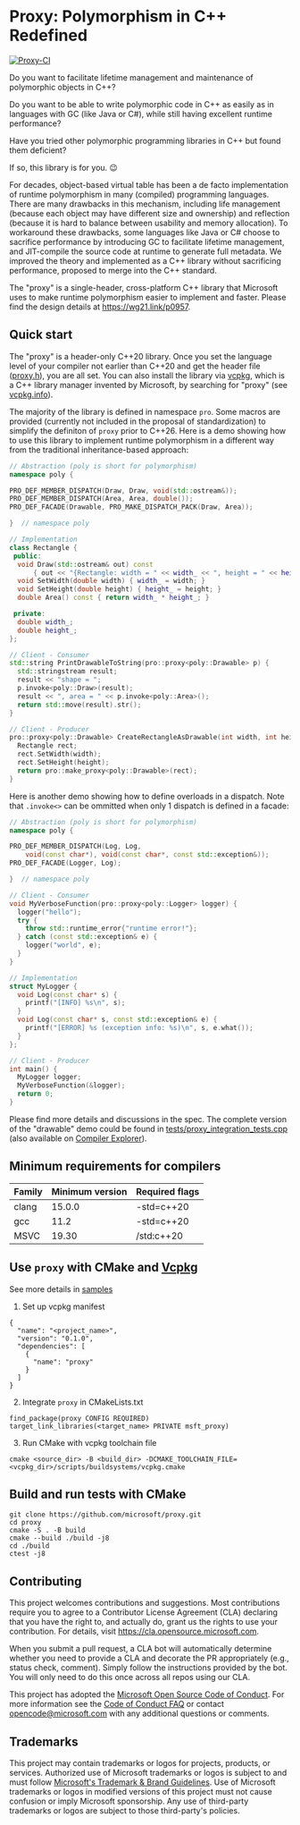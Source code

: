 # Proxy: Polymorphism in C++ Redefined

[![Proxy-CI](https://github.com/microsoft/proxy/actions/workflows/pipeline-ci.yml/badge.svg)](https://github.com/microsoft/proxy/actions/workflows/pipeline-ci.yml)

Do you want to facilitate lifetime management and maintenance of polymorphic objects in C++?

Do you want to be able to write polymorphic code in C++ as easily as in languages with GC (like Java or C#), while still having excellent runtime performance?

Have you tried other polymorphic programming libraries in C++ but found them deficient?

If so, this library is for you. 😉

For decades, object-based virtual table has been a de facto implementation of runtime polymorphism in many (compiled) programming languages. There are many drawbacks in this mechanism, including life management (because each object may have different size and ownership) and reflection (because it is hard to balance between usability and memory allocation). To workaround these drawbacks, some languages like Java or C# choose to sacrifice performance by introducing GC to facilitate lifetime management, and JIT-compile the source code at runtime to generate full metadata. We improved the theory and implemented as a C++ library without sacrificing performance, proposed to merge into the C++ standard.

The "proxy" is a single-header, cross-platform C++ library that Microsoft uses to make runtime polymorphism easier to implement and faster. Please find the design details at https://wg21.link/p0957.

## Quick start

The "proxy" is a header-only C++20 library. Once you set the language level of your compiler not earlier than C++20 and get the header file ([proxy.h](proxy.h)), you are all set. You can also install the library via [vcpkg](https://github.com/microsoft/vcpkg/), which is a C++ library manager invented by Microsoft, by searching for "proxy" (see [vcpkg.info](https://vcpkg.info/port/proxy)).

The majority of the library is defined in namespace `pro`. Some macros are provided (currently not included in the proposal of standardization) to simplify the definiton of `proxy` prior to C++26. Here is a demo showing how to use this library to implement runtime polymorphism in a different way from the traditional inheritance-based approach:

```cpp
// Abstraction (poly is short for polymorphism)
namespace poly {

PRO_DEF_MEMBER_DISPATCH(Draw, Draw, void(std::ostream&));
PRO_DEF_MEMBER_DISPATCH(Area, Area, double());
PRO_DEF_FACADE(Drawable, PRO_MAKE_DISPATCH_PACK(Draw, Area));

}  // namespace poly

// Implementation
class Rectangle {
 public:
  void Draw(std::ostream& out) const
      { out << "{Rectangle: width = " << width_ << ", height = " << height_ << "}"; }
  void SetWidth(double width) { width_ = width; }
  void SetHeight(double height) { height_ = height; }
  double Area() const { return width_ * height_; }

 private:
  double width_;
  double height_;
};

// Client - Consumer
std::string PrintDrawableToString(pro::proxy<poly::Drawable> p) {
  std::stringstream result;
  result << "shape = ";
  p.invoke<poly::Draw>(result);
  result << ", area = " << p.invoke<poly::Area>();
  return std::move(result).str();
}

// Client - Producer
pro::proxy<poly::Drawable> CreateRectangleAsDrawable(int width, int height) {
  Rectangle rect;
  rect.SetWidth(width);
  rect.SetHeight(height);
  return pro::make_proxy<poly::Drawable>(rect);
}
```

Here is another demo showing how to define overloads in a dispatch. Note that `.invoke<>` can be ommitted when only 1 dispatch is defined in a facade:

```cpp
// Abstraction (poly is short for polymorphism)
namespace poly {

PRO_DEF_MEMBER_DISPATCH(Log, Log,
    void(const char*), void(const char*, const std::exception&));
PRO_DEF_FACADE(Logger, Log);

}  // namespace poly

// Client - Consumer
void MyVerboseFunction(pro::proxy<poly::Logger> logger) {
  logger("hello");
  try {
    throw std::runtime_error{"runtime error!"};
  } catch (const std::exception& e) {
    logger("world", e);
  }
}

// Implementation
struct MyLogger {
  void Log(const char* s) {
    printf("[INFO] %s\n", s);
  }
  void Log(const char* s, const std::exception& e) {
    printf("[ERROR] %s (exception info: %s)\n", s, e.what());
  }
};

// Client - Producer
int main() {
  MyLogger logger;
  MyVerboseFunction(&logger);
  return 0;
}
```

Please find more details and discussions in the spec. The complete version of the "drawable" demo could be found in [tests/proxy_integration_tests.cpp](tests/proxy_integration_tests.cpp) (also available on [Compiler Explorer](https://godbolt.org/z/5a3jeE1M8)).

## Minimum requirements for compilers

| Family | Minimum version | Required flags |
| --- | --- | --- |
| clang | 15.0.0 | -std=c++20 |
| gcc | 11.2 | -std=c++20 |
| MSVC | 19.30 | /std:c++20 |

## Use `proxy` with CMake and [Vcpkg](https://github.com/microsoft/vcpkg)

See more details in [samples](./samples)

1. Set up vcpkg manifest
```
{
  "name": "<project_name>",
  "version": "0.1.0",
  "dependencies": [
    {
      "name": "proxy"
    }
  ]
}
```

2. Integrate `proxy` in CMakeLists.txt
```
find_package(proxy CONFIG REQUIRED)
target_link_libraries(<target_name> PRIVATE msft_proxy)
```

3. Run CMake with vcpkg toolchain file
```
cmake <source_dir> -B <build_dir> -DCMAKE_TOOLCHAIN_FILE=<vcpkg_dir>/scripts/buildsystems/vcpkg.cmake
```

## Build and run tests with CMake

```
git clone https://github.com/microsoft/proxy.git
cd proxy
cmake -S . -B build
cmake --build ./build -j8
cd ./build
ctest -j8
```

## Contributing

This project welcomes contributions and suggestions.  Most contributions require you to agree to a
Contributor License Agreement (CLA) declaring that you have the right to, and actually do, grant us
the rights to use your contribution. For details, visit https://cla.opensource.microsoft.com.

When you submit a pull request, a CLA bot will automatically determine whether you need to provide
a CLA and decorate the PR appropriately (e.g., status check, comment). Simply follow the instructions
provided by the bot. You will only need to do this once across all repos using our CLA.

This project has adopted the [Microsoft Open Source Code of Conduct](https://opensource.microsoft.com/codeofconduct/).
For more information see the [Code of Conduct FAQ](https://opensource.microsoft.com/codeofconduct/faq/) or
contact [opencode@microsoft.com](mailto:opencode@microsoft.com) with any additional questions or comments.

## Trademarks

This project may contain trademarks or logos for projects, products, or services. Authorized use of Microsoft 
trademarks or logos is subject to and must follow 
[Microsoft's Trademark & Brand Guidelines](https://www.microsoft.com/en-us/legal/intellectualproperty/trademarks/usage/general).
Use of Microsoft trademarks or logos in modified versions of this project must not cause confusion or imply Microsoft sponsorship.
Any use of third-party trademarks or logos are subject to those third-party's policies.
